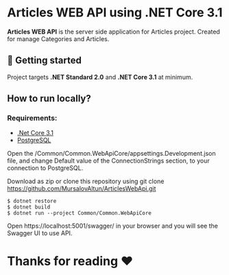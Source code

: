 # Articles WEB API using .NET Core 3.1

**Articles WEB API** is the server side application for Articles project.
Created for manage Categories and Articles.

## 🔨 Getting started
Project targets **.NET Standard 2.0** and **.NET Core 3.1** at minimum.

## How to run locally?
### Requirements:
- [.Net Core 3.1](https://dotnet.microsoft.com/download/dotnet-core/3.1)
- [PostgreSQL](https://www.postgresql.org/download/)

Open the <PathToProjectRoot>/Common/Common.WebApiCore/appsettings.Development.json file, and change Default value of the ConnectionStrings section, to your connection to PostgreSQL.

Download as zip or clone this repository using git clone https://github.com/MursalovAltun/ArticlesWebApi.git
```shell
$ dotnet restore
$ dotnet build
$ dotnet run --project Common/Common.WebApiCore
```
Open https://localhost:5001/swagger/ in your browser and you will see the Swagger UI to use API.

# Thanks for reading ❤️
